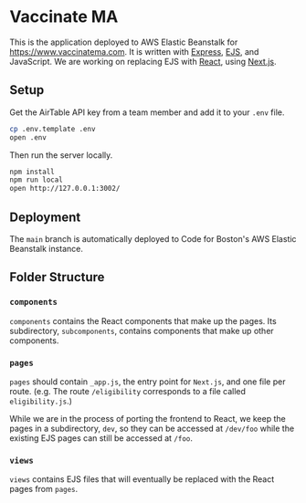 # Vaccinate MA

This is the application deployed to AWS Elastic Beanstalk for https://www.vaccinatema.com. It is written with [Express](https://expressjs.com), [EJS](https://ejs.co), and JavaScript. We are working on replacing EJS with [React](https://reactjs.org), using [Next.js](https://nextjs.org).

## Setup
Get the AirTable API key from a team member and add it to your `.env` file.

```sh
cp .env.template .env
open .env
```

Then run the server locally.
```sh
npm install
npm run local
open http://127.0.0.1:3002/
```

## Deployment
The `main` branch is automatically deployed to Code for Boston's AWS Elastic Beanstalk instance.


## Folder Structure
### `components`
`components` contains the React components that make up the pages. Its subdirectory, `subcomponents`, contains components that make up other components.

### `pages`
`pages` should contain `_app.js`, the entry point for `Next.js`, and one file per route. (e.g. The route `/eligibility` corresponds to a file called `eligibility.js`.) 

While we are in the process of porting the frontend to React, we keep the pages in a subdirectory, `dev`, so they can be accessed at `/dev/foo` while the existing EJS pages can still be accessed at `/foo`.

### `views`
`views` contains EJS files that will eventually be replaced with the React pages from `pages`.
